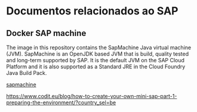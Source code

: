 # Documentos relacionados ao SAP

## Docker SAP machine

The image in this repository contains the SapMachine Java virtual machine (JVM). SapMachine is an OpenJDK based JVM that is build, quality tested and long-term supported by SAP. It is the default JVM on the SAP Cloud Platform and it is also supported as a Standard JRE in the Cloud Foundry Java Build Pack.

[sapmachine](https://hub.docker.com/_/sapmachine)


<https://www.codit.eu/blog/how-to-create-your-own-mini-sap-part-1-preparing-the-environment/?country_sel=be>

